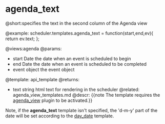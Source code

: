 agenda_text
=============
@short:specifies the text in the second column of the Agenda view
	

@example:
scheduler.templates.agenda_text = function(start,end,ev){
	 return ev.text;
};

@views:agenda
@params: 
- start	Date	the date when an event is scheduled to begin
- end	Date	the date when an event is scheduled to be completed
- event	object	the event object

@template:	api_template
@returns:
- text    string     html text for rendering in the scheduler
@related:
	agenda_view_templates.md
@descr:
{{note The template requires the [agenda_view](extensions_list.md#agendaview) plugin to be activated.}}

Note, if the **agenda_text** template isn't specified, 
the 'd-m-y' part of the date will be set according to the [day_date](api__scheduler_day_date_template.html) template. 





